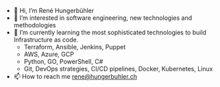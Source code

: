 - 👋 Hi, I’m René Hungerbühler
- 👀 I’m interested in software engineering, new technologies and methodologies
- 🌱 I’m currently learning the most sophisticated technologies to build Infrastructure as code. 
  - Terraform, Ansible, Jenkins, Puppet
  - AWS, Azure, GCP
  - Python, GO, PowerShell, C#
  - Git, DevOps strategies, CI/CD pipelines, Docker, Kubernetes, Linux
- 📫 How to reach me rene@hungerbuhler.ch

<!---
renehungerbuehler/renehungerbuehler is a ✨ special ✨ repository because its `README.md` (this file) appears on your GitHub profile.
You can click the Preview link to take a look at your changes.
--->
